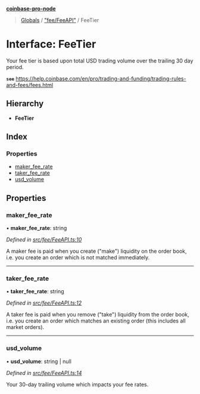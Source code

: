 **[coinbase-pro-node](../README.md)**

> [Globals](../globals.md) / ["fee/FeeAPI"](../modules/_fee_feeapi_.md) / FeeTier

# Interface: FeeTier

Your fee tier is based upon total USD trading volume over the trailing 30 day period.

**`see`** https://help.coinbase.com/en/pro/trading-and-funding/trading-rules-and-fees/fees.html

## Hierarchy

- **FeeTier**

## Index

### Properties

- [maker_fee_rate](_fee_feeapi_.feetier.md#maker_fee_rate)
- [taker_fee_rate](_fee_feeapi_.feetier.md#taker_fee_rate)
- [usd_volume](_fee_feeapi_.feetier.md#usd_volume)

## Properties

### maker_fee_rate

• **maker_fee_rate**: string

_Defined in [src/fee/FeeAPI.ts:10](https://github.com/bennycode/coinbase-pro-node/blob/493485c/src/fee/FeeAPI.ts#L10)_

A maker fee is paid when you create ("make") liquidity on the order book, i.e. you create an order which is not matched immediately.

---

### taker_fee_rate

• **taker_fee_rate**: string

_Defined in [src/fee/FeeAPI.ts:12](https://github.com/bennycode/coinbase-pro-node/blob/493485c/src/fee/FeeAPI.ts#L12)_

A taker fee is paid when you remove ("take") liquidity from the order book, i.e. you create an order which matches an existing order (this includes all market orders).

---

### usd_volume

• **usd_volume**: string \| null

_Defined in [src/fee/FeeAPI.ts:14](https://github.com/bennycode/coinbase-pro-node/blob/493485c/src/fee/FeeAPI.ts#L14)_

Your 30-day trailing volume which impacts your fee rates.
